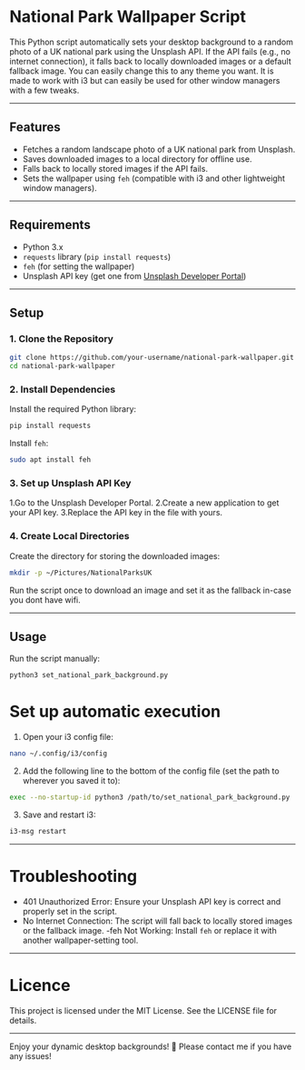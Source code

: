 # National Park Wallpaper Script

This Python script automatically sets your desktop background to a random photo of a UK national park using the Unsplash API. If the API fails (e.g., no internet connection), it falls back to locally downloaded images or a default fallback image. You can easily change this to any theme you want. It is made to work with i3 but can easily be used for other window managers with a few tweaks.

---

## Features
- Fetches a random landscape photo of a UK national park from Unsplash.
- Saves downloaded images to a local directory for offline use.
- Falls back to locally stored images if the API fails.
- Sets the wallpaper using `feh` (compatible with i3 and other lightweight window managers).

---

## Requirements
- Python 3.x
- `requests` library (`pip install requests`)
- `feh` (for setting the wallpaper)
- Unsplash API key (get one from [Unsplash Developer Portal](https://unsplash.com/developers))

---

## Setup

### 1. Clone the Repository
```bash
git clone https://github.com/your-username/national-park-wallpaper.git
cd national-park-wallpaper
```

### 2. Install Dependencies
Install the required Python library:
```bash
pip install requests
```
Install `feh`:
```bash
sudo apt install feh
```

### 3. Set up Unsplash API Key

1.Go to the Unsplash Developer Portal.
2.Create a new application to get your API key.
3.Replace the API key in the file with yours.

### 4. Create Local Directories

Create the directory for storing the downloaded images:
```bash
mkdir -p ~/Pictures/NationalParksUK
```

Run the script once to download an image and set it as the fallback in-case you dont have wifi.

---

## Usage

Run the script manually:
```bash
python3 set_national_park_background.py
```

# Set up automatic execution
1. Open your i3 config file:
```bash
nano ~/.config/i3/config
```

2. Add the following line to the bottom of the config file (set the path to wherever you saved it to):
```bash
exec --no-startup-id python3 /path/to/set_national_park_background.py
```

3. Save and restart i3:
```bash
i3-msg restart
```

---

# Troubleshooting

- 401 Unauthorized Error: Ensure your Unsplash API key is correct and properly set in the script.
- No Internet Connection: The script will fall back to locally stored images or the fallback image.
-feh Not Working: Install `feh` or replace it with another wallpaper-setting tool.

---

# Licence

This project is licensed under the MIT License. See the LICENSE file for details.

--- 

Enjoy your dynamic desktop backgrounds! 🌄 
Please contact me if you have any issues!